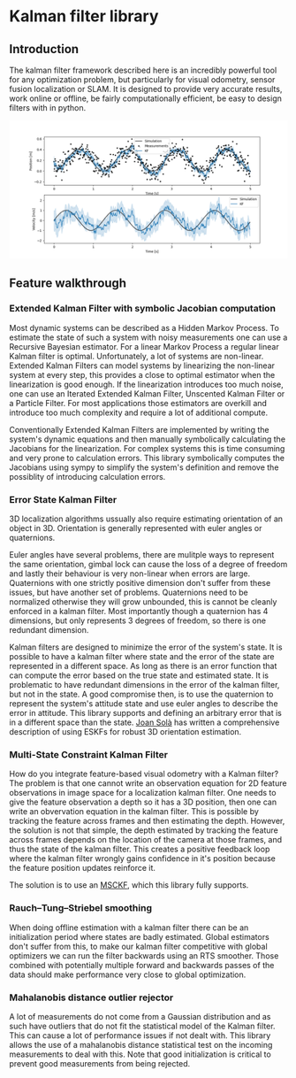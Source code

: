 # Kalman filter library

## Introduction
The kalman filter framework described here is an incredibly powerful tool for any optimization problem,
but particularly for visual odometry, sensor fusion localization or SLAM. It is designed to provide very
accurate results, work online or offline, be fairly computationally efficient, be easy to design filters with in
python.

![](examples/kinematic_kf.png)


## Feature walkthrough

### Extended Kalman Filter with symbolic Jacobian computation
Most dynamic systems can be described as a Hidden Markov Process. To estimate the state of such a system with noisy
measurements one can use a Recursive Bayesian estimator. For a linear Markov Process a regular linear Kalman filter is optimal.
Unfortunately, a lot of systems are non-linear. Extended Kalman Filters can model systems by linearizing the non-linear
system at every step, this provides a close to optimal estimator when the linearization is good enough. If the linearization
introduces too much noise, one can use an Iterated Extended Kalman Filter, Unscented Kalman Filter or a Particle Filter. For
most applications those estimators are overkill and introduce too much complexity and require a lot of additional compute.

Conventionally Extended Kalman Filters are implemented by writing the system's dynamic equations and then manually symbolically
calculating the Jacobians for the linearization. For complex systems this is time consuming and very prone to calculation errors.
This library symbolically computes the Jacobians using sympy to simplify the system's definition and remove the possiblity of introducing calculation errors.

### Error State Kalman Filter
3D localization algorithms ussually also require estimating orientation of an object in 3D. Orientation is generally represented
with euler angles or quaternions.

Euler angles have several problems, there are mulitple ways to represent the same orientation,
gimbal lock can cause the loss of a degree of freedom and lastly their behaviour is very non-linear when errors are large.
Quaternions with one strictly positive dimension don't suffer from these issues, but have another set of problems.
Quaternions need to be normalized otherwise they will grow unbounded, this is cannot be cleanly enforced in a kalman filter.
Most importantly though a quaternion has 4 dimensions, but only represents 3 degrees of freedom, so there is one redundant dimension.

Kalman filters are designed to minimize the error of the system's state. It is possible to have a kalman filter where state and the error of the state are represented in a different space. As long as there is an error function that can compute the error based on the true state and estimated state. It is problematic to have redundant dimensions in the error of the kalman filter, but not in the state. A good compromise then, is to use the quaternion to represent the system's attitude state and use euler angles to describe the error in attitude. This library supports and defining an arbitrary error that is in  a different space than the state. [Joan Solà](https://arxiv.org/abs/1711.02508) has written a comprehensive description of using ESKFs for robust 3D orientation estimation.

### Multi-State Constraint Kalman Filter
How do you integrate feature-based visual odometry with a Kalman filter? The problem is that one cannot write an observation equation for 2D feature observations in image space for a localization kalman filter. One needs to give the feature observation a depth so it has a 3D position, then one can write an obvervation equation in the kalman filter. This is possible by tracking the feature across frames and then estimating the depth. However, the solution is not that simple, the depth estimated by tracking the feature across frames depends on the location of the camera at those frames, and thus the state of the kalman filter. This creates a positive feedback loop where the kalman filter wrongly gains confidence in it's position because the feature position updates reinforce it.

The solution is to use an [MSCKF](http://citeseerx.ist.psu.edu/viewdoc/download?doi=10.1.1.437.1085&rep=rep1&type=pdf), which this library fully supports.

### Rauch–Tung–Striebel smoothing
When doing offline estimation with a kalman filter there can be an initialization period where states are badly estimated.
Global estimators don't suffer from this, to make our kalman filter competitive with global optimizers we can run the filter
backwards using an RTS smoother. Those combined with potentially multiple forward and backwards passes of the data should make
performance very close to global optimization.

### Mahalanobis distance outlier rejector
A lot of measurements do not come from a Gaussian distribution and as such have outliers that do not fit the statistical model
of the Kalman filter. This can cause a lot of performance issues if not dealt with. This library allows the use of a mahalanobis
distance statistical test on the incoming measurements to deal with this. Note that good initialization is critical to prevent
good measurements from being rejected.
